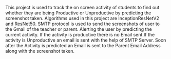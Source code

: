 This project is used to track the on screen activity of students to find out whether they are being Productive or Unproductive by predicting the screenshot taken.
Algorithms used in this project are InceptionResNetV2 and ResNet50.
SMTP protocol is used to send the screenshots of user to the Gmail of the teacher or parent.
Alerting the user by predicting the current activity. If the activity is productive there is no Email sent.If the activity is Unproductive an email is sent with the help of SMTP Server.
Soon after the Activity is predicted an Email is sent to the Parent Email Address along with the screenshot taken.


